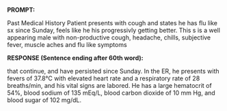 **PROMPT:**

Past Medical History Patient presents with cough and states he has flu like sx since Sunday, feels like he his progressivly getting better. This s is a well appearing male with non-productive cough, headache, chills, subjective fever, muscle aches and flu like symptoms

**RESPONSE (Sentence ending after 60th word):**

that continue, and have persisted since Sunday. In the ER, he presents with fevers of 37.8°C with elevated heart rate and a respiratory rate of 28 breaths/min, and his vital signs are labored. He has a large hematocrit of 54%, blood sodium of 135 mEq/L, blood carbon dioxide of 10 mm Hg, and blood sugar of 102 mg/dL. 